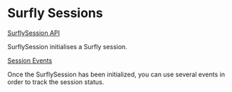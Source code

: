 # Surfly Sessions

[SurflySession API](surflysession_objects.md)

SurflySession initialises a Surfly session. 

[Session Events](session_events.md)

Once the SurflySession has been initialized, you can use several events in order to track the session status. 